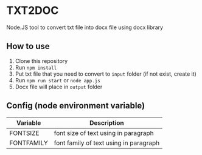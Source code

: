 # TXT2DOC
Node.JS tool to convert txt file into docx file using docx library

## How to use

 1. Clone this repository
 2. Run `npm install`
 3. Put txt file that you need to convert to `input` folder (if not exist, create it)
 4. Run `npm run start` or `node app.js`
 5. Docx file will place in `output` folder

## Config (node environment variable)
|  Variable | Description |
|--|--|
| FONTSIZE | font size of text using in paragraph |
| FONTFAMILY | font family of text using in paragraph |